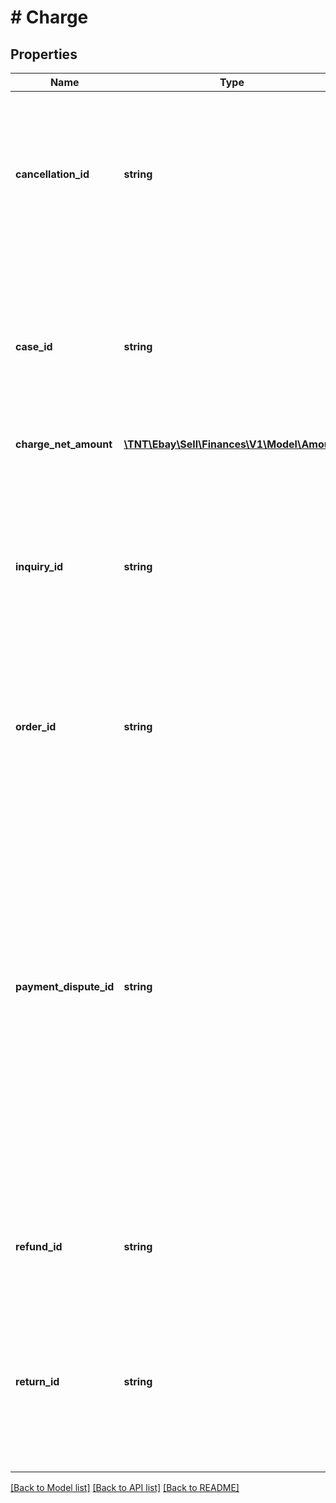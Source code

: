 # # Charge

## Properties

Name | Type | Description | Notes
------------ | ------------- | ------------- | -------------
**cancellation_id** | **string** | The unique identifier of an order cancellation. This field is only applicable and returned if the charge is related to an order  cancellation. | [optional]
**case_id** | **string** | The unique identifier of a case filed against an order. This field is only applicable and returned if the charge is related to a case filed against an order. | [optional]
**charge_net_amount** | [**\TNT\Ebay\Sell\Finances\V1\Model\Amount**](Amount.md) |  | [optional]
**inquiry_id** | **string** | The unique identifier of an Item Not Received (INR) inquiry filed against an order. This field is only applicable and returned if the charge is related to has an INR inquiry filed against the order. | [optional]
**order_id** | **string** | The unique identifier of the order that is associated with the charge. | [optional]
**payment_dispute_id** | **string** | The unique identifier of a third-party payment dispute filed against an order. This occurs when the buyer files a dispute against the order with their payment provider, and then the dispute comes into eBay&#39;s system. This field is only applicable and returned if the charge is related to a third-party payment dispute filed against an order. | [optional]
**refund_id** | **string** | The unique identifier of a buyer refund associated with the charge. | [optional]
**return_id** | **string** | The unique identifier of an order return. This field is only applicable and returned if the charge is related to an order that was returned by the buyer. | [optional]

[[Back to Model list]](../../README.md#models) [[Back to API list]](../../README.md#endpoints) [[Back to README]](../../README.md)
